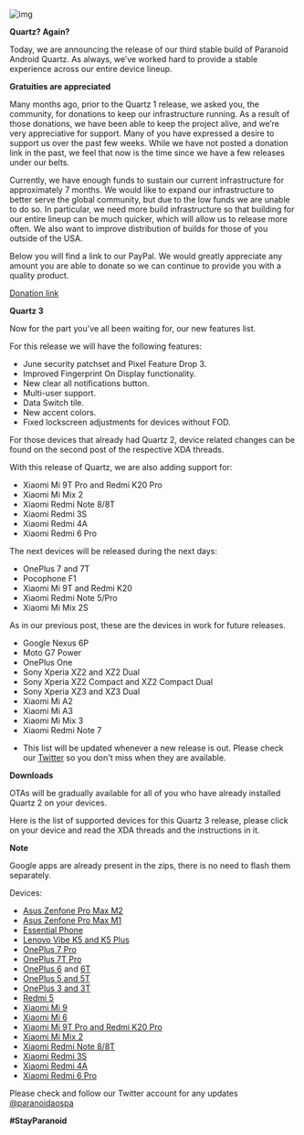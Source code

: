 ![img](https://raw.githubusercontent.com/AOSPA/ota/master/posts/imgs/2020-06-12-quartz-3.png)

**Quartz? Again?**

Today, we are announcing the release of our third stable build of Paranoid Android Quartz. As always, we’ve worked hard to provide a stable experience across our entire device lineup.

**Gratuities are appreciated**

Many months ago, prior to the Quartz 1 release, we asked you, the community, for donations to keep our infrastructure running. As a result of those donations, we have been able to keep the project alive, and we’re very appreciative for support. Many of you have expressed a desire to support us over the past few weeks. While we have not posted a donation link in the past, we feel that now is the time since we have a few releases under our belts. 

Currently, we have enough funds to sustain our current infrastructure for approximately 7 months. We would like to expand our infrastructure to better serve the global community, but due to the low funds we are unable to do so. In particular, we need more build infrastructure so that building for our entire lineup can be much quicker, which will allow us to release more often. We also want to improve distribution of builds for those of you outside of the USA. 

Below you will find a link to our PayPal. We would greatly appreciate any amount you are able to donate so we can continue to provide you with a quality product.

[Donation link][30]

**Quartz 3**

Now for the part you’ve all been waiting for, our new features list.

For this release we will have the following features:

 - June security patchset and Pixel Feature Drop 3.
 - Improved Fingerprint On Display functionality.
 - New clear all notifications button.
 - Multi-user support.
 - Data Switch tile.
 - New accent colors.
 - Fixed lockscreen adjustments for devices without FOD.

For those devices that already had Quartz 2, device related changes can be found on the second post of the respective XDA threads.

With this release of Quartz, we are also adding support for:

- Xiaomi Mi 9T Pro and Redmi K20 Pro
- Xiaomi Mi Mix 2
- Xiaomi Redmi Note 8/8T
- Xiaomi Redmi 3S
- Xiaomi Redmi 4A
- Xiaomi Redmi 6 Pro


The next devices will be released during the next days:

- OnePlus 7 and 7T
- Pocophone F1
- Xiaomi Mi 9T and Redmi K20
- Xiaomi Redmi Note 5/Pro
- Xiaomi Mi Mix 2S


As in our previous post, these are the devices in work for future releases.

 - Google Nexus 6P
 - Moto G7 Power
 - OnePlus One
 - Sony Xperia XZ2 and XZ2 Dual
 - Sony Xperia XZ2 Compact and XZ2 Compact Dual
 - Sony Xperia XZ3 and XZ3 Dual
 - Xiaomi Mi A2
 - Xiaomi Mi A3
 - Xiaomi Mi Mix 3
 - Xiaomi Redmi Note 7

* This list will be updated whenever a new release is out. Please check our [Twitter][1] so you don't miss when they are available.

**Downloads**

OTAs will be gradually available for all of you who have already installed Quartz 2 on your devices.

Here is the list of supported devices for this Quartz 3 release, please click on your device and read the XDA threads and the instructions in it.

**Note**

Google apps are already present in the zips, there is no need to flash them separately.

Devices:
 - [Asus Zenfone Pro Max M2][3]
 - [Asus Zenfone Pro Max M1][4]
 - [Essential Phone][5]
 - [Lenovo Vibe K5 and K5 Plus][21]
 - [OnePlus 7 Pro][6]
 - [OnePlus 7T Pro][20]
 - [OnePlus 6][7] and [6T][8]
 - [OnePlus 5 and 5T][9]
 - [OnePlus 3 and 3T][10]
 - [Redmi 5][11]
 - [Xiaomi Mi 9][12]
 - [Xiaomi Mi 6][13]
 - [Xiaomi Mi 9T Pro and Redmi K20 Pro][14]
 - [Xiaomi Mi Mix 2][15]
 - [Xiaomi Redmi Note 8/8T][16]
 - [Xiaomi Redmi 3S][17]
 - [Xiaomi Redmi 4A][18]
 - [Xiaomi Redmi 6 Pro][19]


Please check and follow our Twitter account for any updates [@paranoidaospa][1]

[1]: https://twitter.com/paranoidaospa/
[2]: https://twitter.com/paranoidaospa/status/1251261126576406530?s=20
[3]: https://forum.xda-developers.com/max-pro-m2/development/paranoid-android-quartz-beta-1-asus-t4037757
[4]: https://forum.xda-developers.com/asus-zenfone-max-pro-m1/development/rom-paranoid-android-quartz-beta-3-t4068513
[5]: https://forum.xda-developers.com/essential-phone/development/paranoid-android-quartz-essential-ph-1-t4059317
[6]: https://forum.xda-developers.com/oneplus-7-pro/development/paranoid-android-quartz-alpha-oneplus-7-t3975803 
[7]: https://forum.xda-developers.com/oneplus-6/development/paranoid-android-quartz-oneplus-6-t4033981
[8]: https://forum.xda-developers.com/oneplus-6t/development/paranoid-android-quartz-oneplus-6t-t4033971
[9]: https://forum.xda-developers.com/oneplus-5/oneplus-5--5t-cross-device-development/paranoid-android-quartz-2-oneplus-5-t-t4089007
[10]: https://forum.xda-developers.com/oneplus-3/oneplus-3--3t-cross-device-development/paranoid-android-quartz-oneplus-3-t-t4083489
[11]: https://forum.xda-developers.com/redmi-5/development/paranoid-android-quartz-xiaomi-redmi-5-t4083481
[12]: https://forum.xda-developers.com/Mi-9/development/paranoid-android-quartz-alpha-mi-9-t3997217
[13]: https://forum.xda-developers.com/mi-6/development/paranoid-android-quartz-xiaomi-mi-6-t4083483
[14]: https://forum.xda-developers.com/k20-pro/development/paranoid-android-quartz-3-xiaomi-mi-9t-t4114047
[15]: https://forum.xda-developers.com/mi-mix-2/development/paranoid-android-quartz-3-xiaomi-mi-mix-t4114051
[16]: https://forum.xda-developers.com/redmi-note-8/development/paranoid-android-quartz-3-xiaomi-redmi-t4114095
[17]: https://forum.xda-developers.com/xiaomi-redmi-3s/development/paranoid-android-quartz-3-xiaomi-redmi-t4114049
[18]: https://forum.xda-developers.com/redmi-4a/development/paranoid-android-quartz-3-t4114067
[19]: https://forum.xda-developers.com/redmi-6-pro/development/paranoid-android-quartz-3-xiaomi-redmi-t4114061
[20]: https://forum.xda-developers.com/7t-pro/development/paranoid-android-quartz-2-oneplus-7t-pro-t4089053
[21]: https://forum.xda-developers.com/k5-plus/development/paranoid-android-quartz-2-lenovo-vibe-t4090367
[30]: https://www.paypal.me/aospa

**#StayParanoid**